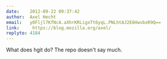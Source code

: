 ```yaml
---
date:    2012-09-22 09:37:42
author:  Axel Hecht
email:   yOFljl7KfNcA.aXhrKRLigxTt6yqL.PNLhtAJ2E6HwvbxR9Q==
link:     https://blog.mozilla.org/axel/
replyto: 4184
---
```


What does hgit do? The repo doesn't say much.

